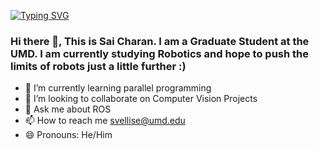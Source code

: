 
[![Typing SVG](https://readme-typing-svg.herokuapp.com?lines=This+is+Sai+Charan;Welcome+to+my+profile)](https://git.io/typing-svg)
<br />
### Hi there 👋, This is Sai Charan. I am a Graduate Student at the UMD. I am currently studying Robotics and hope to push the limits of robots just a little further :)

- 🌱 I’m currently learning parallel programming
- 👯 I’m looking to collaborate on Computer Vision Projects
- 💬 Ask me about ROS
- 📫 How to reach me svellise@umd.edu
- 😄 Pronouns: He/Him
<!--
**Sri-Sai-Charan/Sri-Sai-Charan** is a ✨ _special_ ✨ repository because its `README.md` (this file) appears on your GitHub profile.

Here are some ideas to get you started:

- 🔭 I’m currently working on ...
- 🌱 I’m currently learning ...
- 👯 I’m looking to collaborate on ...
- 🤔 I’m looking for help with ...
- 💬 Ask me about ...
- 📫 How to reach me: ...
- 😄 Pronouns: ...
- ⚡ Fun fact: ...
-->
